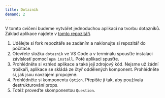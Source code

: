 ```yaml
---
title: Dotazník
demand: 2
---
```


V tomto cvičení budeme vytvářet jednoduchou aplikaci na tvorbu dotazníků. Základ aplikace najdete v [tomto repozitáři](https://github.com/Czechitas-podklady-WEB/dotaznik). 

1. Udělejte si fork repozitáře se zadáním a naklonujte si repozitář do počítače. 
1. Otevřete složku `dotaznik` ve VS Code a v terminálu spousťte instalaci závíslostí pomocí `npm install`. Poté aplikaci spusťte.
1. Prohlédněte si vzhled aplikace a také její zdrojový kód. Nejsme už žádní troškaři, aplikace se skládá ze čtyř oddělených komponent. Prohlédněte si, jak jsou navzájem propojené. 
1. Prohlédněte si komponentu `Option`. Přepište ji tak, aby používala destrukturování props. 
1. Totéž proveďte skomponentou `Question`.
